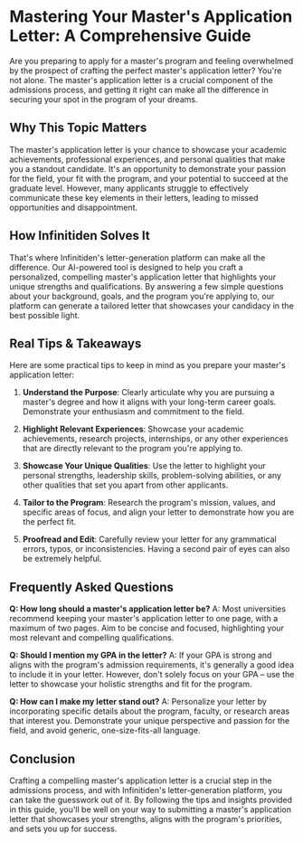 # Mastering Your Master's Application Letter: A Comprehensive Guide

Are you preparing to apply for a master's program and feeling overwhelmed by the prospect of crafting the perfect master's application letter? You're not alone. The master's application letter is a crucial component of the admissions process, and getting it right can make all the difference in securing your spot in the program of your dreams.

## Why This Topic Matters

The master's application letter is your chance to showcase your academic achievements, professional experiences, and personal qualities that make you a standout candidate. It's an opportunity to demonstrate your passion for the field, your fit with the program, and your potential to succeed at the graduate level. However, many applicants struggle to effectively communicate these key elements in their letters, leading to missed opportunities and disappointment.

## How Infinitiden Solves It

That's where Infinitiden's letter-generation platform can make all the difference. Our AI-powered tool is designed to help you craft a personalized, compelling master's application letter that highlights your unique strengths and qualifications. By answering a few simple questions about your background, goals, and the program you're applying to, our platform can generate a tailored letter that showcases your candidacy in the best possible light.

## Real Tips & Takeaways

Here are some practical tips to keep in mind as you prepare your master's application letter:

1. **Understand the Purpose**: Clearly articulate why you are pursuing a master's degree and how it aligns with your long-term career goals. Demonstrate your enthusiasm and commitment to the field.

2. **Highlight Relevant Experiences**: Showcase your academic achievements, research projects, internships, or any other experiences that are directly relevant to the program you're applying to.

3. **Showcase Your Unique Qualities**: Use the letter to highlight your personal strengths, leadership skills, problem-solving abilities, or any other qualities that set you apart from other applicants.

4. **Tailor to the Program**: Research the program's mission, values, and specific areas of focus, and align your letter to demonstrate how you are the perfect fit.

5. **Proofread and Edit**: Carefully review your letter for any grammatical errors, typos, or inconsistencies. Having a second pair of eyes can also be extremely helpful.

## Frequently Asked Questions

**Q: How long should a master's application letter be?**
A: Most universities recommend keeping your master's application letter to one page, with a maximum of two pages. Aim to be concise and focused, highlighting your most relevant and compelling qualifications.

**Q: Should I mention my GPA in the letter?**
A: If your GPA is strong and aligns with the program's admission requirements, it's generally a good idea to include it in your letter. However, don't solely focus on your GPA – use the letter to showcase your holistic strengths and fit for the program.

**Q: How can I make my letter stand out?**
A: Personalize your letter by incorporating specific details about the program, faculty, or research areas that interest you. Demonstrate your unique perspective and passion for the field, and avoid generic, one-size-fits-all language.

## Conclusion

Crafting a compelling master's application letter is a crucial step in the admissions process, and with Infinitiden's letter-generation platform, you can take the guesswork out of it. By following the tips and insights provided in this guide, you'll be well on your way to submitting a master's application letter that showcases your strengths, aligns with the program's priorities, and sets you up for success.
